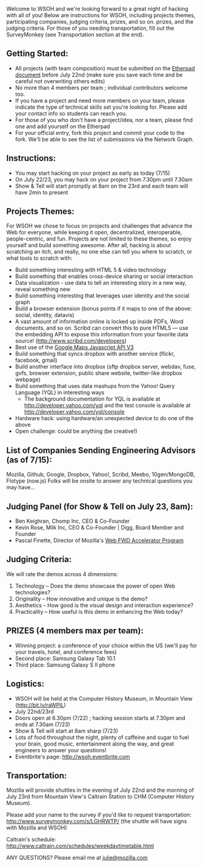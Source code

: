 Welcome to WSOH and we're looking forward to a great night of hacking with all of you! Below are instructions for WSOH, including projects themes, participating companies, judging criteria, prizes, and so on. 
prizes, and the judging criteria. For those of you needing transportation, fill out the SurveyMonkey (see Transportation section at the end).


Getting Started:
----------------
- All projects (with team composition) must be submitted on the [Etherpad document][1] before July 22nd
  (make sure you save each time and be careful not overwriting others edits)
- No more than 4 members per team ; individual contributors welcome too.
- If you have a project and need more members on your team, please indicate the type of technical skills set you're looking for. Please add your contact info so students can reach you.
- For those of you who don't have a project/idea, nor a team, please find one and add yourself on the Etherpad
- For your official entry, fork this project and commit your code to the fork. We'll be able to see the list of submissions via the Network Graph.


Instructions:
-------------
- You may start hacking on your project as early as today (7/15)
- On July 22/23, you may hack on your project from 7.30pm until 7.30am
- Show & Tell will start promptly at 8am on the 23rd and each team will have 2min to present


Projects Themes:
----------------
For WSOH we chose to focus on projects and challenges that advance the Web for everyone, while keeping it open, decentralized, interoperable, people-centric, and fun. Projects are not limited to these themes, so enjoy yourself and build something awesome. After all, hacking is about scratching an itch, and really, no one else can tell you where to scratch, or what tools to scratch with:

* Build something interesting with HTML 5 & video technology
* Build something that enables cross-device sharing or social interaction
* Data visualization - use data to tell an interesting story in a new way, reveal something new
* Build something interesting that leverages user identity and the social graph
* Build a browser extension (bonus points if it maps to one of the above: social, identity, datavis)
* A vast amount of information online is locked up inside PDFs, Word documents, and so on. Scribd can convert this to pure HTML5 — use the embedding API to expose this information from your favorite data source! (http://www.scribd.com/developers)
* Best use of the [Google Maps Javascript API V3](http://code.google.com/apis/maps/documentation/javascript/)
* Build something that syncs dropbox with another service (flickr, facebook, gmail)
* Build another interface into dropbox (sftp dropbox server, webdav, fuse, gvfs, browser extension, public share website, twitter-like dropbox webpage)
* Build something that uses data mashups from the Yahoo! Query Language (YQL) in interesting ways
    * The background documentation for YQL is available at http://developer.yahoo.com/yql and the test console is available at http://developer.yahoo.com/yql/console
* Hardware hack: using hardware/an unexpected device to do one of the above
* Open challenge: could be anything (be creative!)



List of Companies Sending Engineering Advisors (as of 7/15):
------------------------------------------------------------
Mozilla, Github, Google, Dropbox, Yahoo!, Scribd, Meebo, 10gen/MongoDB, Flotype (now.js) 
Folks will be onsite to answer any technical questions you may have...


Judging Panel (for Show & Tell on July 23, 8am):
------------------------------------------------
- Ben Keighran, Chomp Inc, CEO & Co-Founder
- Kevin Rose, Milk Inc, CEO & Co-Founder | Digg, Board Member and Founder
- Pascal Finette, Director of Mozilla's [Web FWD Accelerator Program](https://webfwd.org)


Judging Criteria:
-----------------
We will rate the demos across 4 dimensions:

1. Technology – Does the demo showcase the power of open Web technologies?
2. Originality – How innovative and unique is the demo?
3. Aesthetics – How good is the visual design and interaction experience?
4. Practicality – How useful is this demo in enhancing the Web today?


PRIZES (4 members max per team):
--------------------------------
- Winning project: a conference of your choice within the US (we'll pay for your travels, hotel, and conference fees)
- Second place: Samsung Galaxy Tab 10.1
- Third place: Samsung Galaxy S II phone


Logistics:
----------
- WSOH will be held at the Computer History Museum, in Mountain View (http://bit.ly/raWPIL)
- July 22nd/23rd
- Doors open at 6.30pm (7/22) ; hacking session starts at 7.30pm and ends at 7.30am (7/23)
- Show & Tell will start at 8am sharp (7/23)
- Lots of food throughout the night, plenty of caffeine and sugar to fuel your brain, good music, entertainment along the way, and great engineers to answer your questions!
- Eventbrite's page: http://wsoh.eventbrite.com


Transportation:
---------------
Mozilla will provide shuttles in the evening of July 22nd and the morning of July 23rd from Mountain View's Caltrain Station to CHM (Computer History Museum).

Please add your name to the survey if you'd like to request transportation:
http://www.surveymonkey.com/s/LGHRWTP/ (the shuttle will have signs with Mozilla and WSOH) 

Caltrain's schedule: http://www.caltrain.com/schedules/weekdaytimetable.html


ANY QUESTIONS? Please email me at julie@mozilla.com

[1]: http://etherpad.mozilla.com:9000/WSOH
